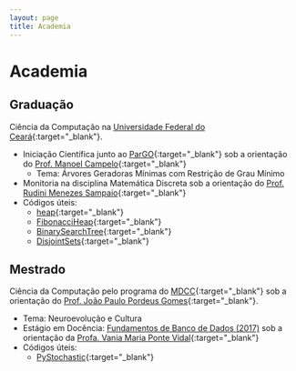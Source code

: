 ```yaml
---
layout: page
title: Academia
---
```

# Academia
## Graduação
Ciência da Computação na [Universidade Federal do Ceará](http://www.ufc.br/){:target="_blank"}.
* Iniciação Científica junto ao [ParGO](http://www.lia.ufc.br/~pargo/){:target="_blank"} sob a orientação do [Prof. Manoel Campelo](http://lia.ufc.br/~mcampelo/){:target="_blank"}
	* Tema: Árvores Geradoras Mínimas com Restrição de Grau Mínimo
* Monitoria na disciplina Matemática Discreta sob a orientação do [Prof. Rudini Menezes Sampaio](http://www.lia.ufc.br/~rudini/){:target="_blank"}
* Códigos úteis:
    * [heap](https://github.com/arthurpaulino/heap){:target="_blank"}
    * [FibonacciHeap](https://github.com/arthurpaulino/FibonacciHeap){:target="_blank"}
    * [BinarySearchTree](https://github.com/arthurpaulino/BinarySearchTree){:target="_blank"}
    * [DisjointSets](https://github.com/arthurpaulino/DisjointSets){:target="_blank"}
    
## Mestrado
Ciência da Computação pelo programa do [MDCC](http://www.mdcc.ufc.br/){:target="_blank"} sob a orientação do [Prof. João Paulo Pordeus Gomes](http://lattes.cnpq.br/9553770402705512){:target="_blank"}.
* Tema: Neuroevolução e Cultura 
* Estágio em Docência: [Fundamentos de Banco de Dados (2017)](fbd) sob a orientação da [Profa. Vania Maria Ponte Vidal](http://lattes.cnpq.br/9431229866203038){:target="_blank"}
* Códigos úteis:
	* [PyStochastic](https://github.com/arthurpaulino/PyStochastic){:target="_blank"}
